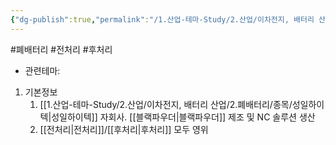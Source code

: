 ```yaml
---
{"dg-publish":true,"permalink":"/1.산업-테마-Study/2.산업/이차전지, 배터리 산업/2.폐배터리/종목/지엠텍/","created":"2024-11-20T21:02:27.638+09:00","updated":"2025-06-03T20:07:21.426+09:00"}
---
```


#폐배터리 #전처리 #후처리 


- 관련테마: 


1. 기본정보
	1. [[1.산업-테마-Study/2.산업/이차전지, 배터리 산업/2.폐배터리/종목/성일하이텍\|성일하이텍]] 자회사. [[블랙파우더\|블랙파우더]] 제조 및 NC 솔루션 생산
	2. [[전처리\|전처리]]/[[후처리\|후처리]] 모두 영위
